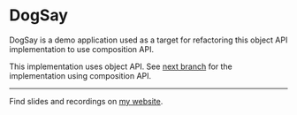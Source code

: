 # DogSay

DogSay is a demo application used as a target for refactoring this object API implementation to use composition API.

This implementation uses object API. See [next branch](https://github.com/znck/dogsay/tree/next) for the implementation using composition API.

--------------------

Find slides and recordings on [my website](https://znck.me/speaks#Head-first-into-Composition-API).
